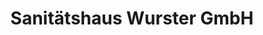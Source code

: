 ---
title: "Sanitätshaus Wurster GmbH"
url: /freudenstadt/sanitaetshaus-wurster-gmbh/
shop: Sanitätshaus
---